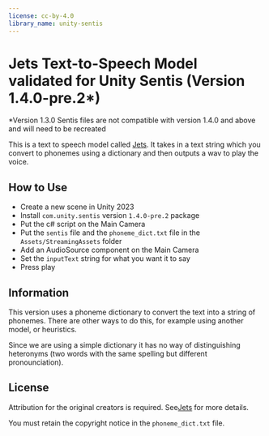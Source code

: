 ```yaml
---
license: cc-by-4.0
library_name: unity-sentis
---
```


# Jets Text-to-Speech Model validated for Unity Sentis (Version 1.4.0-pre.2*)
*Version 1.3.0 Sentis files are not compatible with version 1.4.0 and above and will need to be recreated

This is a text to speech model called [Jets](https://huggingface.co/imdanboy/jets). It takes in a text string which you convert to phonemes using a dictionary and then outputs a wav to play the voice.

## How to Use
* Create a new scene in Unity 2023
* Install `com.unity.sentis` version `1.4.0-pre.2` package
* Put the c# script on the Main Camera
* Put the `sentis` file and the `phoneme_dict.txt` file in the `Assets/StreamingAssets` folder
* Add an AudioSource component on the Main Camera
* Set the `inputText` string for what you want it to say
* Press play

## Information
This version uses a phoneme dictionary to convert the text into a string of phonemes. There are other ways to do this, for example using another model, or heuristics.

Since we are using a simple dictionary it has no way of distinguishing heteronyms (two words with the same spelling but different pronounciation).

## License
Attribution for the original creators is required. See[Jets](https://huggingface.co/imdanboy/jets) for more details.

You must retain the copyright notice in the `phoneme_dict.txt` file.